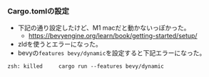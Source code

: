 ### Cargo.tomlの設定
- 下記の通り設定したけど、M1 macだと動かないっぽかった。
  - https://bevyengine.org/learn/book/getting-started/setup/
- zldを使うとエラーになった。
- bevyの`features bevy/dynamic`を設定すると下記エラーになった。

```shell
zsh: killed     cargo run --features bevy/dynamic
```

